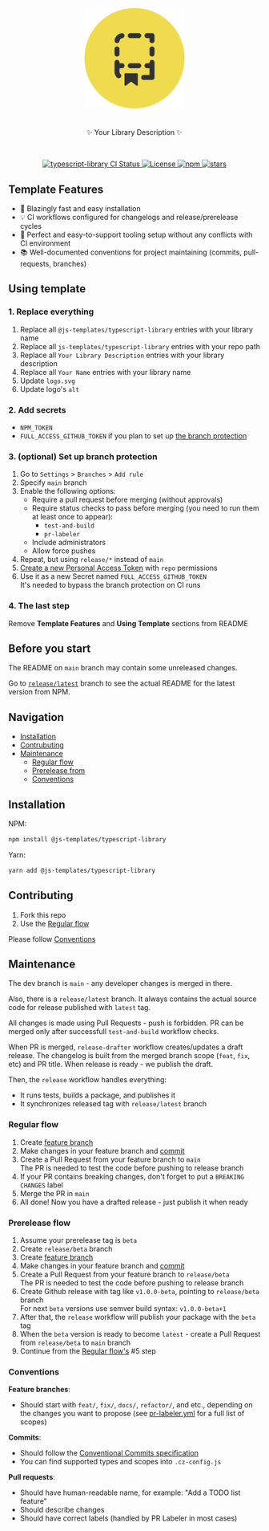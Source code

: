 <p align="center">
  <img src="logo.svg" width="200" align="center" alt="Typescript Library Logo" style="max-width: 100%;" />
  <h1></h1>
  <p align="center">
    ✨ Your Library Description ✨
  </p>
</p>
<br/>
<p align="center">
  <a href="https://github.com/js-templates/typescript-library/actions?query=branch%3Amain">
    <img src="https://github.com/js-templates/typescript-library/actions/workflows/test-and-build.yml/badge.svg?event=push&branch=main" alt="typescript-library CI Status" />
  </a>
  <a href="https://opensource.org/licenses/MIT" rel="nofollow">
    <img src="https://img.shields.io/github/license/js-templates/typescript-library" alt="License">
  </a>
  <a href="https://www.npmjs.com/package/@js-templates/typescript-library" rel="nofollow">
    <img src="https://img.shields.io/npm/dw/@js-templates/typescript-library.svg" alt="npm">
  </a>
  <a href="https://www.npmjs.com/package/@js-templates/typescript-library" rel="nofollow">
    <img src="https://img.shields.io/github/stars/js-templates/typescript-library" alt="stars">
  </a>
</p>

## Template Features

- 🚀 Blazingly fast and easy installation
- 💡 CI workflows configured for changelogs and release/prerelease cycles
- 🧱 Perfect and easy-to-support tooling setup without any conflicts with CI environment
- 📚 Well-documented conventions for project maintaining (commits, pull-requests, branches)

## Using template

### 1. Replace everything

1. Replace all `@js-templates/typescript-library` entries with your library name
2. Replace all `js-templates/typescript-library` entries with your repo path
3. Replace all `Your Library Description` entries with your library description
4. Replace all `Your Name` entries with your library name
5. Update `logo.svg`
6. Update logo's `alt`

### 2. Add secrets

- `NPM_TOKEN`
- `FULL_ACCESS_GITHUB_TOKEN` if you plan to set up [the branch protection](#add-branch-protection)

### 3. (optional) Set up branch protection

1. Go to `Settings` > `Branches` > `Add rule`
2. Specify `main` branch
3. Enable the following options:
   - Require a pull request before merging (without approvals)
   - Require status checks to pass before merging (you need to run them at least once to appear):
     - `test-and-build`
     - `pr-labeler`
   - Include administrators
   - Allow force pushes
4. Repeat, but using `release/*` instead of `main`
5. [Create a new Personal Access Token](https://github.com/settings/tokens/new) with `repo` permissions
6. Use it as a new Secret named `FULL_ACCESS_GITHUB_TOKEN`  
   It's needed to bypass the branch protection on CI runs

### 4. The last step

Remove **Template Features** and **Using Template** sections from README

## Before you start

The README on `main` branch may contain some unreleased changes.

Go to [`release/latest`](https://github.com/js-templates/typescript-library/tree/release/latest) branch to see the actual README for the latest version from NPM.

## Navigation

- [Installation](#installation)
- [Contrubuting](#contributing)
- [Maintenance](#maintenance)
  - [Regular flow](#regular-flow)
  - [Prerelease from](#prerelease-flow)
  - [Conventions](#conventions)

## Installation

NPM:

```sh
npm install @js-templates/typescript-library
```

Yarn:

```sh
yarn add @js-templates/typescript-library
```

## Contributing

1. Fork this repo
2. Use the [Regular flow](#regular-flow)

Please follow [Conventions](#conventions)

## Maintenance

The dev branch is `main` - any developer changes is merged in there.

Also, there is a `release/latest` branch. It always contains the actual source code for release published with `latest` tag.

All changes is made using Pull Requests - push is forbidden. PR can be merged only after successfull `test-and-build` workflow checks.

When PR is merged, `release-drafter` workflow creates/updates a draft release. The changelog is built from the merged branch scope (`feat`, `fix`, etc) and PR title. When release is ready - we publish the draft.

Then, the `release` workflow handles everything:

- It runs tests, builds a package, and publishes it
- It synchronizes released tag with `release/latest` branch

### Regular flow

1. Create [feature branch](#conventions)
2. Make changes in your feature branch and [commit](#conventions)
3. Create a Pull Request from your feature branch to `main`  
   The PR is needed to test the code before pushing to release branch
4. If your PR contains breaking changes, don't forget to put a `BREAKING CHANGES` label
5. Merge the PR in `main`
6. All done! Now you have a drafted release - just publish it when ready

### Prerelease flow

1. Assume your prerelease tag is `beta`
2. Create `release/beta` branch
3. Create [feature branch](#conventions)
4. Make changes in your feature branch and [commit](#conventions)
5. Create a Pull Request from your feature branch to `release/beta`  
   The PR is needed to test the code before pushing to release branch
6. Create Github release with tag like `v1.0.0-beta`, pointing to `release/beta` branch  
   For next `beta` versions use semver build syntax: `v1.0.0-beta+1`
7. After that, the `release` workflow will publish your package with the `beta` tag
8. When the `beta` version is ready to become `latest` - create a Pull Request from `release/beta` to `main` branch
9. Continue from the [Regular flow's](#regular-flow) #5 step

### Conventions

**Feature branches**:

- Should start with `feat/`, `fix/`, `docs/`, `refactor/`, and etc., depending on the changes you want to propose (see [pr-labeler.yml](./.github/pr-labeler.yml) for a full list of scopes)

**Commits**:

- Should follow the [Conventional Commits specification](https://www.conventionalcommits.org)
- You can find supported types and scopes into `.cz-config.js`

**Pull requests**:

- Should have human-readable name, for example: "Add a TODO list feature"
- Should describe changes
- Should have correct labels (handled by PR Labeler in most cases)
